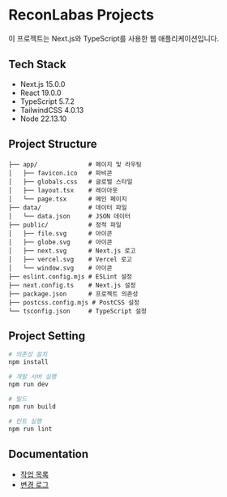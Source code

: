 # ReconLabas Projects
이 프로젝트는 Next.js와 TypeScript를 사용한 웹 애플리케이션입니다.

## Tech Stack
- Next.js 15.0.0
- React 19.0.0
- TypeScript 5.7.2
- TailwindCSS 4.0.13
- Node 22.13.10

## Project Structure
```
├── app/              # 페이지 및 라우팅
│   ├── favicon.ico   # 파비콘
│   ├── globals.css   # 글로벌 스타일
│   ├── layout.tsx    # 레이아웃
│   └── page.tsx      # 메인 페이지
├── data/             # 데이터 파일
│   └── data.json     # JSON 데이터
├── public/           # 정적 파일
│   ├── file.svg      # 아이콘
│   ├── globe.svg     # 아이콘
│   ├── next.svg      # Next.js 로고
│   ├── vercel.svg    # Vercel 로고
│   └── window.svg    # 아이콘
├── eslint.config.mjs # ESLint 설정
├── next.config.ts    # Next.js 설정
├── package.json      # 프로젝트 의존성
├── postcss.config.mjs # PostCSS 설정
└── tsconfig.json     # TypeScript 설정
```

## Project Setting

```bash
# 의존성 설치
npm install

# 개발 서버 실행
npm run dev

# 빌드
npm run build

# 린트 실행
npm run lint
```

## Documentation
- [작업 목록](tasks.md)
- [변경 로그](change-log.md)
